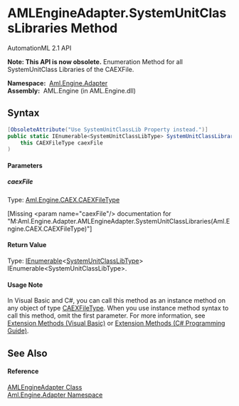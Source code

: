 AMLEngineAdapter.SystemUnitClassLibraries Method
================================================
AutomationML 2.1 API

**Note: This API is now obsolete.**
Enumeration Method for all SystemUnitClass Libraries of the CAEXFile.

  **Namespace:**  [Aml.Engine.Adapter][1]  
  **Assembly:**  AML.Engine (in AML.Engine.dll)

Syntax
------

```csharp
[ObsoleteAttribute("Use SystemUnitClassLib Property instead.")]
public static IEnumerable<SystemUnitClassLibType> SystemUnitClassLibraries(
	this CAEXFileType caexFile
)
```

#### Parameters

##### *caexFile*
Type: [Aml.Engine.CAEX.CAEXFileType][2]  

[Missing &lt;param name="caexFile"/> documentation for "M:Aml.Engine.Adapter.AMLEngineAdapter.SystemUnitClassLibraries(Aml.Engine.CAEX.CAEXFileType)"]


#### Return Value
Type: [IEnumerable][3]&lt;[SystemUnitClassLibType][4]>  
IEnumerable&lt;SystemUnitClassLibType>.
#### Usage Note
In Visual Basic and C#, you can call this method as an instance method on any object of type [CAEXFileType][2]. When you use instance method syntax to call this method, omit the first parameter. For more information, see [Extension Methods (Visual Basic)][5] or [Extension Methods (C# Programming Guide)][6].

See Also
--------

#### Reference
[AMLEngineAdapter Class][7]  
[Aml.Engine.Adapter Namespace][1]  

[1]: ../README.md
[2]: ../../Aml.Engine.CAEX/CAEXFileType/README.md
[3]: https://docs.microsoft.com/dotnet/api/system.collections.generic.ienumerable-1
[4]: ../../Aml.Engine.CAEX/SystemUnitClassLibType/README.md
[5]: https://docs.microsoft.com/dotnet/visual-basic/programming-guide/language-features/procedures/extension-methods
[6]: https://docs.microsoft.com/dotnet/csharp/programming-guide/classes-and-structs/extension-methods
[7]: README.md
[8]: https://www.automationml.org
[9]: ../../icons/logoShade.png